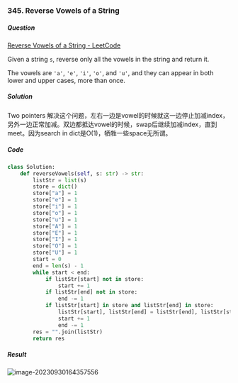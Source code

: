 ### 345. Reverse Vowels of a String

##### Question

[Reverse Vowels of a String - LeetCode](https://leetcode.com/problems/reverse-vowels-of-a-string/)

Given a string `s`, reverse only all the vowels in the string and return it.

The vowels are `'a'`, `'e'`, `'i'`, `'o'`, and `'u'`, and they can appear in both lower and upper cases, more than once.



##### Solution

Two pointers 解决这个问题，左右一边是vowel的时候就这一边停止加减index，另外一边正常加减。双边都抵达vowel的时候，swap后继续加减index，直到meet。因为search in dict是O(1)，牺牲一些space无所谓。



##### Code

```python
class Solution:
    def reverseVowels(self, s: str) -> str:
        listStr = list(s)
        store = dict()
        store["a"] = 1
        store["e"] = 1
        store["i"] = 1
        store["o"] = 1
        store["u"] = 1
        store["A"] = 1
        store["E"] = 1
        store["I"] = 1
        store["O"] = 1
        store["U"] = 1
        start = 0
        end = len(s) - 1
        while start < end:
            if listStr[start] not in store:
                start += 1
            if listStr[end] not in store:
                end -= 1
            if listStr[start] in store and listStr[end] in store:
                listStr[start], listStr[end] = listStr[end], listStr[start]
                start += 1
                end -= 1
        res = "".join(listStr)
        return res
```



##### Result

![image-20230930164357556](D:\selfStudy\Algorithm\Algorithm-Notes\Pictures\image-20230930164357556.png)